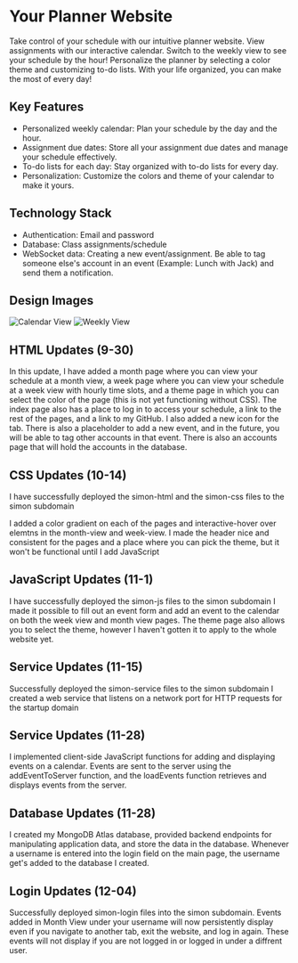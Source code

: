 # Your Planner Website

Take control of your schedule with our intuitive planner website. View assignments with our interactive calendar. Switch to the weekly view to see your schedule by the hour! Personalize the planner by selecting a color theme and customizing to-do lists. With your life organized, you can make the most of every day!

## Key Features

- Personalized weekly calendar: Plan your schedule by the day and the hour.
- Assignment due dates: Store all your assignment due dates and manage your schedule effectively.
- To-do lists for each day: Stay organized with to-do lists for every day.
- Personalization: Customize the colors and theme of your calendar to make it yours.

## Technology Stack

- Authentication: Email and password
- Database: Class assignments/schedule
- WebSocket data: Creating a new event/assignment. Be able to tag someone else's account in an event (Example: Lunch with Jack) and send them a notification.

## Design Images

![Calendar View](/Users/delaneyreed/Desktop/startup/design_images/Startup_Calendar_View.JPG)
![Weekly View](/Users/delaneyreed/Desktop/startup/design_images/Startup_Weekly_View.JPG)

## HTML Updates (9-30)
In this update, I have added a month page where you can view your schedule at a month view, a week page where you can view your schedule at a week view with hourly time slots, and a theme page in which you can select the color of the page (this is not yet functioning without CSS). The index page also has a place to log in to access your schedule, a link to the rest of the pages, and a link to my GitHub. I also added a new icon for the tab. There is also a placeholder to add a new event, and in the future, you will be able to tag other accounts in that event. There is also an accounts page that will hold the accounts in the database.

## CSS Updates (10-14)
I have successfully deployed the simon-html and the simon-css files to the simon subdomain

I added a color gradient on each of the pages and interactive-hover over elemtns in the month-view and week-view. I made the header nice and consistent for the pages and a place where you can pick the theme, but it won't be functional until I add JavaScript

## JavaScript Updates (11-1)
I have successfully deployed the simon-js files to the simon subdomain
I made it possible to fill out an event form and add an event to the calendar on both the week view and month view pages. The theme page also allows you to select the theme, however I haven't gotten it to apply to the whole website yet.

## Service Updates (11-15)
Successfully deployed the simon-service files to the simon subdomain
I created a web service that listens on a network port for HTTP requests for the startup domain

## Service Updates (11-28)
I implemented client-side JavaScript functions for adding and displaying events on a calendar. Events are sent to the server using the addEventToServer function, and the loadEvents function retrieves and displays events from the server.

## Database Updates (11-28)
I created my MongoDB Atlas database, provided backend endpoints for manipulating application data, and store the data in the database. Whenever a username is entered into the login field on the main page, the username get's added to the database I created.

## Login Updates (12-04)
Successfully deployed simon-login files into the simon subdomain. Events added in Month View under your username will now persistently display even if you navigate to another tab, exit the website, and log in again. These events will not display if you are not logged in or logged in under a diffrent user.